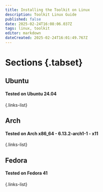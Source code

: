 ```yaml
---
title: Installing the Toolkit on Linux
description: Toolkit Linux Guide
published: false
date: 2025-02-24T16:08:06.037Z
tags: linux, toolkit
editor: markdown
dateCreated: 2025-02-24T16:01:49.767Z
---
```


# Sections {.tabset}

## Ubuntu
#### Tested on Ubuntu 24.04

{.links-list}

## Arch
#### Tested on Arch x86_64 - 6.13.2-arch1-1 - x11


{.links-list}


## Fedora
#### Tested on Fedora 41


{.links-list}